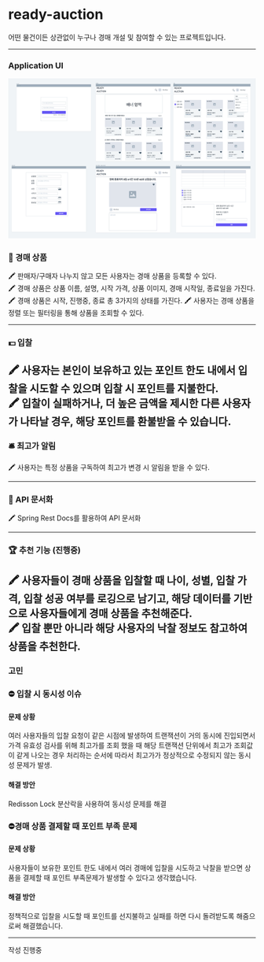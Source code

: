 # ready-auction

어떤 물건이든 상관없이 누구나 경매 개설 및 참여할 수 있는 프로젝트입니다.

---

### Application UI

![img.png](img.png)

### 🎁 경매 상품

🖍️ 판매자/구매자 나누지 않고 모든 사용자는 경매 상품을 등록할 수 있다.<br>
🖍️ 경매 상품은 상품 이름, 설명, 시작 가격, 상품 이미지, 경매 시작일, 종료일을 가진다.<br>
🖍️ 경매 상품은 시작, 진행중, 종료 총 3가지의 상태를 가진다.
🖍️ 사용자는 경매 상품을 정렬 또는 필터링을 통해 상품을 조회할 수 있다.

---

### 💵 입찰

🖍️ 사용자는 본인이 보유하고 있는 포인트 한도 내에서 입찰을 시도할 수 있으며 입찰 시 포인트를 지불한다.<br>
🖍️ 입찰이 실패하거나, 더 높은 금액을 제시한 다른 사용자가 나타날 경우, 해당 포인트를 환불받을 수 있습니다.
---

### 🛎️ 최고가 알림

🖍 사용자는 특정 상품을 구독하여 최고가 변경 시 알림을 받을 수 있다.<br>

---

### 📄 API 문서화

🖍 Spring Rest Docs를 활용하여 API 문서화<br>

---

### 🏆 추천 기능 (진행중)

🖍️ 사용자들이 경매 상품을 입찰할 때 나이, 성별, 입찰 가격, 입찰 성공 여부를 로깅으로 남기고, 해당 데이터를 기반으로 사용자들에게 경매 상품을 추천해준다.<br>
🖍️ 입찰 뿐만 아니라 해당 사용자의 낙찰 정보도 참고하여 상품을 추천한다.
---

### 고민

### ⛔️ 입찰 시 동시성 이슈

#### 문제 상황

여러 사용자들의 입찰 요청이 같은 시점에 발생하여 트랜잭션이 거의 동시에 진입되면서 가격 유효성 검사를 위해 최고가를 조회 했을 때 해당 트랜잭션 단위에서 최고가 조회값이 같게 나오는 경우 처리하는 순서에 따라서
최고가가 정상적으로 수정되지 않는 동시성 문제가 발생.<br>

#### 해결 방안

Redisson Lock 분산락을 사용하여 동시성 문제를 해결

### ⛔️경매 상품 결제할 때 포인트 부족 문제

#### 문제 상황

사용자들이 보유한 포인트 한도 내에서 여러 경매에 입찰을 시도하고 낙찰을 받으면 상품을 결제할 때 포인트 부족문제가 발생할 수 있다고 생각했습니다.

#### 해결 방안

정책적으로 입찰을 시도할 때 포인트를 선지불하고 실패를 하면 다시 돌려받도록 해줌으로써 해결했습니다.

---
작성 진행중


